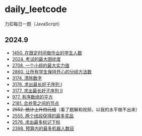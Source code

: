 # daily_leetcode
力扣每日一题（JavaScript）

## 2024.9

- [1450. 在既定时间做作业的学生人数](https://github.com/Nickyzj628/daily_leetcode/blob/main/2024.9/1450.js)
- [2024. 考试的最大困扰度](https://github.com/Nickyzj628/daily_leetcode/blob/main/2024.9/2024.js)
- [2708. 一个小组的最大实力值](https://github.com/Nickyzj628/daily_leetcode/blob/main/2024.9/2708.js)
- [2860. 让所有学生保持开心的分组方法数](https://github.com/Nickyzj628/daily_leetcode/blob/main/2024.9/2860.js)
- [3174. 清除数字](https://github.com/Nickyzj628/daily_leetcode/blob/main/2024.9/3174.js)
- [3176. 求出最长好子序列 I](https://github.com/Nickyzj628/daily_leetcode/blob/main/2024.9/3176.js)
- [3177. 求出最长好子序列 II](https://github.com/Nickyzj628/daily_leetcode/blob/main/2024.9/3177.js)
- [977. 有序数组的平方](https://github.com/Nickyzj628/daily_leetcode/blob/main/2024.9/977.js)
- [2181. 合并零之间的节点](https://github.com/Nickyzj628/daily_leetcode/blob/main/2024.9/2181.js)
- ~~2552. 统计上升四元组~~（看了题解和视频，以我的水平做不出来）
- [2555. 两个线段获得的最多奖品](https://github.com/Nickyzj628/daily_leetcode/blob/main/2024.9/2555.js)
- [2576. 求出最多标记下标](https://github.com/Nickyzj628/daily_leetcode/blob/main/2024.9/2555.js)
- [2398. 预算内的最多机器人数目](https://github.com/Nickyzj628/daily_leetcode/blob/main/2024.9/2398.js)